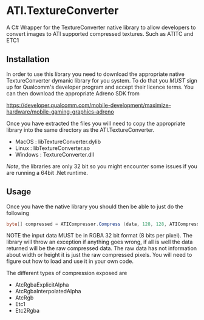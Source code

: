 # ATI.TextureConverter
A C# Wrapper for the TextureConverter native library to allow developers to convert images to ATI supported compressed textures.
Such as ATITC and ETC1

## Installation

In order to use this library you need to download the appropriate native TextureConverter dymanic library for you system. To do that you *MUST* sign up for Qualcomm's developer program and accept their licence terms. You can then download the appropriate Adreno SDK from 

https://developer.qualcomm.com/mobile-development/maximize-hardware/mobile-gaming-graphics-adreno

Once you have extracted the files you will need to copy the appropriate library into the same directory as the ATI.TextureConverter. 

* MacOS   : libTextureConverter.dylib
* Linux   : libTextureConverter.so
* Windows : TextureConverter.dll

*Note*, the libraries are only 32 bit so you might encounter some issues if you are running a 64bit .Net runtime.

## Usage

Once you have the native library you should then be able to just do the following

```csharp
byte[] compressed = ATICompressor.Compress (data, 128, 128, ATICompressor.CompressionFormat.AtcRgbaExplicitAlpha);
```

NOTE the input data MUST be in RGBA 32 bit format (8 bits per pixel). The library will throw an exception if anything goes wrong, if all is well the data returned will be the raw compressed data. The raw data has not information about width or height it is just the raw compressed pixels. You will need to figure out how to load and use it in your own code.

The different types of compression exposed are 

* AtcRgbaExplicitAlpha
* AtcRgbaInterpolatedAlpha
* AtcRgb
* Etc1
* Etc2Rgba
	
